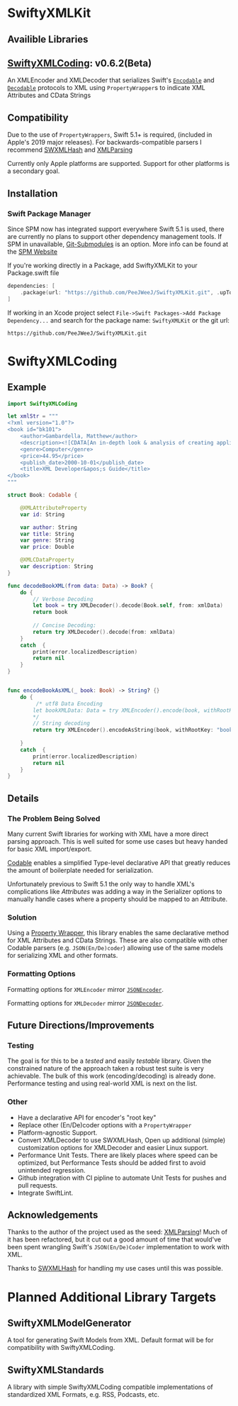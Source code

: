 # SwiftyXMLKit

## Availible Libraries

## [SwiftyXMLCoding](#SwiftyXMLCoding): **v0.6.2(Beta)**

 An XMLEncoder and XMLDecoder that serializes Swift's [`Encodable`](https://developer.apple.com/documentation/swift/encodable) and [`Decodable`](https://developer.apple.com/documentation/swift/decodable) protocols to XML using `PropertyWrapper`s to indicate XML Attributes and CData Strings

## Compatibility

Due to the use of `PropertyWrappers`, Swift 5.1+ is required, (included in Apple's 2019 major releases). For backwards-compatible parsers I recommend [SWXMLHash](https://github.com/drmohundro/SWXMLHash) and [XMLParsing](https://github.com/ShawnMoore/XMLParsing)

Currently only Apple platforms are supported. Support for other platforms is a secondary goal.

## Installation

### Swift Package Manager

Since SPM now has integrated support everywhere Swift 5.1 is used, there are currently no plans to support other dependency management tools. If SPM in unavailable, [Git-Submodules](https://git-scm.com/book/en/v2/Git-Tools-Submodules) is an option. More info can be found at the [SPM Website](https://swift.org/package-manager/)

If you're working directly in a Package, add SwiftyXMLKit to your Package.swift file

```swift
dependencies: [
    .package(url: "https://github.com/PeeJWeeJ/SwiftyXMLKit.git", .upToNextMajor(from: "0.6.0-beta" )),
]
```

If working in an Xcode project select `File->Swift Packages->Add Package Dependency...` and search for the package name: `SwiftyXMLKit` or the git url:

`https://github.com/PeeJWeeJ/SwiftyXMLKit.git`

# SwiftyXMLCoding

## Example

```swift
import SwiftyXMLCoding

let xmlStr = """
<?xml version="1.0"?>
<book id="bk101">
    <author>Gambardella, Matthew</author>
    <description><![CDATA[An in-depth look & analysis of creating applications with XML.]]></description>
    <genre>Computer</genre>
    <price>44.95</price>
    <publish_date>2000-10-01</publish_date>
    <title>XML Developer&apos;s Guide</title>
</book>
"""

struct Book: Codable {

    @XMLAttributeProperty
    var id: String

    var author: String
    var title: String
    var genre: String
    var price: Double

    @XMLCDataProperty
    var description: String
}

func decodeBookXML(from data: Data) -> Book? {
    do {
        // Verbose Decoding
        let book = try XMLDecoder().decode(Book.self, from: xmlData)
        return book
        
        // Concise Decoding:
        return try XMLDecoder().decode(from: xmlData)
    }
    catch  {
        print(error.localizedDescription)
        return nil
    }
}


func encodeBookAsXML(_ book: Book) -> String? {}
    do {
         /* utf8 Data Encoding
        let bookXMLData: Data = try XMLEncoder().encode(book, withRootKey: "book", header: XMLHeader(version: 1.0)
        */
        // String decoding
        return try XMLEncoder().encodeAsString(book, withRootKey: "book", header: XMLHeader(version: 1.0)
       
    }
    catch  {
        print(error.localizedDescription)
        return nil
    }
}
```
## Details

### The Problem Being Solved

Many current Swift libraries for working with XML have a more direct parsing approach. This is well suited for some use cases but heavy handed for basic XML import/export.

[Codable](https://developer.apple.com/documentation/swift/codable) enables a simplified Type-level declarative API that greatly reduces the amount of boilerplate needed for serialization.

Unfortunately previous to Swift 5.1 the only way to handle XML's complications like _Attributes_ was adding a way in the Serializer options to manually handle cases where a property should be mapped to an Attribute.

### Solution

Using a [Property Wrapper](https://github.com/apple/swift-evolution/blob/master/proposals/0258-property-wrappers.md), this library enables the same declarative method for XML Attributes and CData Strings. These are also compatible with other Codable parsers (e.g. `JSON(En/De)coder`) allowing use of the same models for serializing XML and other formats.

### Formatting Options

Formatting options for `XMLEncoder` mirror [`JSONEncoder`](https://developer.apple.com/documentation/foundation/jsonencoder).

Formatting options for `XMLDecoder` mirror [`JSONDecoder`](https://developer.apple.com/documentation/foundation/jsondecoder).

## Future Directions/Improvements

### Testing

The goal is for this to be a _tested_ and easily _testable_ library. Given the constrained nature of the approach taken a robust test suite is very achievable. The bulk of this work (encoding/decoding) is already done. Performance testing and using real-world XML is next on the list.

### Other
* Have a declarative API for encoder's "root key"
* Replace other (En/De)coder options with a `PropertyWrapper`
* Platform-agnostic Support.
* Convert XMLDecoder to use SWXMLHash, Open up additional (simple) customization options for XMLDecoder and easier Linux support.
* Performance Unit Tests. There are likely places where speed can be optimized, but Performance Tests should be added first to avoid unintended regression.
* Github integration with CI pipline to automate Unit Tests for pushes and pull requests.
* Integrate SwiftLint.

## Acknowledgements

Thanks to the author of the project used as the seed: [XMLParsing](https://github.com/ShawnMoore/XMLParsing)! Much of it has been refactored, but it cut out a good amount of time that would've been spent wrangling Swift's `JSON(En/De)Coder` implementation to work with XML.

Thanks to [SWXMLHash](https://github.com/drmohundro/SWXMLHash) for handling my use cases until this was possible.

# Planned Additional Library Targets

## SwiftyXMLModelGenerator

A tool for generating Swift Models from XML. Default format will be for compatibility with SwiftyXMLCoding.

## SwiftyXMLStandards

A library with simple SwiftyXMLCoding compatible implementations of standardized XML Formats, e.g. RSS, Podcasts, etc.

